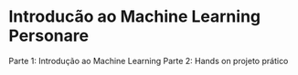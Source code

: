 # Introducão ao Machine Learning Personare
Parte 1: Introdução ao Machine Learning
Parte 2: Hands on projeto prático
